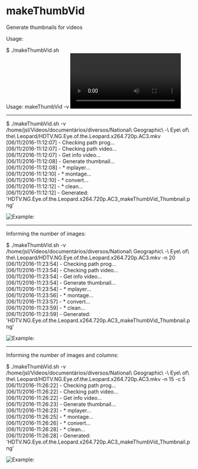 # makeThumbVid
Generate thumbnails for videos

Usage:

$ ./makeThumbVid.sh   
Usage: makeThumbVid -v <VIDEO> [-n <NUM_IMAGES>] [-c <NUM_COLUMNS>]  
Example:   
  makeThumbVid -v /home/myuser/myvideo.mp4            # DEFAULT num_images = 16 , num_columns = 4  
  makeThumbVid -v /home/myuser/myvideo.mp4 -n 20      # 20 images in result...  
  makeThumbVid -v /home/myuser/myvideo.mp4 -c 5       # 5 columns in result...  
  makeThumbVid -v /home/myuser/myvideo.mp4 -n 20 -c 5 # 20 images in result and 5 columns...  


-----------------

$ ./makeThumbVid.sh -v /home/jsl/Vídeos/documentários/diversos/National\ Geographic\ -\ Eye\ of\ the\ 
Leopard/HDTV.NG.Eye.of.the.Leopard.x264.720p.AC3.mkv   
[06/11/2016-11:12:07] - Checking path prog...  
[06/11/2016-11:12:07] - Checking path video...  
[06/11/2016-11:12:07] - Get info video...  
[06/11/2016-11:12:08] - Generate thumbnail...  
[06/11/2016-11:12:08] - * mplayer...  
[06/11/2016-11:12:10] - * montage...  
[06/11/2016-11:12:10] - * convert...  
[06/11/2016-11:12:12] - * clean...  
[06/11/2016-11:12:12] - Generated: 'HDTV.NG.Eye.of.the.Leopard.x264.720p.AC3_makeThumbVid_Thumbnail.png'  

![Example:](https://vgy.me/RynzNa.png)

-----------------

Informing the number of images:

$ ./makeThumbVid.sh -v /home/jsl/Vídeos/documentários/diversos/National\ Geographic\ -\ Eye\ of\ the\ 
Leopard/HDTV.NG.Eye.of.the.Leopard.x264.720p.AC3.mkv -n 20  
[06/11/2016-11:23:54] - Checking path prog...  
[06/11/2016-11:23:54] - Checking path video...  
[06/11/2016-11:23:54] - Get info video...  
[06/11/2016-11:23:54] - Generate thumbnail...  
[06/11/2016-11:23:54] - * mplayer...  
[06/11/2016-11:23:56] - * montage...  
[06/11/2016-11:23:57] - * convert...  
[06/11/2016-11:23:59] - * clean...  
[06/11/2016-11:23:59] - Generated: 'HDTV.NG.Eye.of.the.Leopard.x264.720p.AC3_makeThumbVid_Thumbnail.png'  

![Example:](https://vgy.me/frYFu8.png)

-----------------

Informing the number of images and columns:

$ ./makeThumbVid.sh -v /home/jsl/Vídeos/documentários/diversos/National\ Geographic\ -\ Eye\ of\ the\ 
Leopard/HDTV.NG.Eye.of.the.Leopard.x264.720p.AC3.mkv -n 15 -c 5  
[06/11/2016-11:26:22] - Checking path prog...  
[06/11/2016-11:26:22] - Checking path video...  
[06/11/2016-11:26:22] - Get info video...  
[06/11/2016-11:26:23] - Generate thumbnail...  
[06/11/2016-11:26:23] - * mplayer...  
[06/11/2016-11:26:25] - * montage...  
[06/11/2016-11:26:26] - * convert...  
[06/11/2016-11:26:28] - * clean...  
[06/11/2016-11:26:28] - Generated: 'HDTV.NG.Eye.of.the.Leopard.x264.720p.AC3_makeThumbVid_Thumbnail.png'  

![Example:](https://vgy.me/tvrTWN.png)
